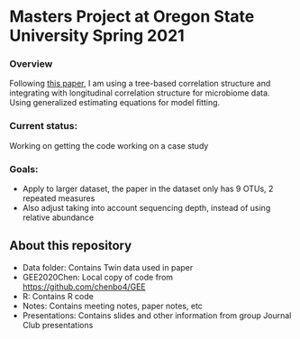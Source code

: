 # Masters Project at Oregon State University Spring 2021


### Overview
Following [this paper](https://journals.plos.org/ploscompbiol/article?id=10.1371/journal.pcbi.1008108), I am using a tree-based correlation structure and integrating with longitudinal correlation structure for microbiome data. Using generalized estimating equations for model fitting.

### Current status:
Working on getting the code working on a case study

### Goals:

- Apply to larger dataset, the paper in the dataset only has 9 OTUs, 2 repeated measures
- Also adjust taking into account sequencing depth, instead of using relative abundance

## About this repository

 - Data folder: Contains Twin data used in paper
 - GEE2020Chen: Local copy of code from https://github.com/chenbo4/GEE
 - R: Contains R code
 - Notes: Contains meeting notes, paper notes, etc
 - Presentations: Contains slides and other information from group Journal Club presentations
